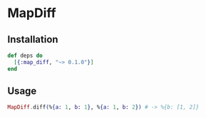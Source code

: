 # MapDiff

## Installation

```elixir
def deps do
  [{:map_diff, "~> 0.1.0"}]
end
```
## Usage
```elixir
MapDiff.diff(%{a: 1, b: 1}, %{a: 1, b: 2}) # -> %{b: [1, 2]}
```
